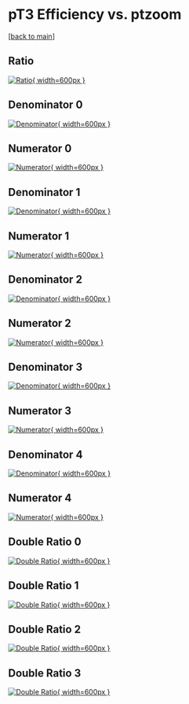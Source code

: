 # pT3 Efficiency vs. ptzoom

[[back to main](./)]



## Ratio

[![Ratio](../mtv/var/pT3_xtr_0_1_eff_ptzoom.png){ width=600px }](../mtv/var/pT3_xtr_0_1_eff_ptzoom.pdf)

## Denominator 0

[![Denominator](../mtv/den/pT3_xtr_0_1_eff_ptzoom_den0.png){ width=600px }](../mtv/den/pT3_xtr_0_1_eff_ptzoom_den0.pdf)

## Numerator 0

[![Numerator](../mtv/num/pT3_xtr_0_1_eff_ptzoom_num0.png){ width=600px }](../mtv/num/pT3_xtr_0_1_eff_ptzoom_num0.pdf)

## Denominator 1

[![Denominator](../mtv/den/pT3_xtr_0_1_eff_ptzoom_den1.png){ width=600px }](../mtv/den/pT3_xtr_0_1_eff_ptzoom_den1.pdf)

## Numerator 1

[![Numerator](../mtv/num/pT3_xtr_0_1_eff_ptzoom_num1.png){ width=600px }](../mtv/num/pT3_xtr_0_1_eff_ptzoom_num1.pdf)

## Denominator 2

[![Denominator](../mtv/den/pT3_xtr_0_1_eff_ptzoom_den2.png){ width=600px }](../mtv/den/pT3_xtr_0_1_eff_ptzoom_den2.pdf)

## Numerator 2

[![Numerator](../mtv/num/pT3_xtr_0_1_eff_ptzoom_num2.png){ width=600px }](../mtv/num/pT3_xtr_0_1_eff_ptzoom_num2.pdf)

## Denominator 3

[![Denominator](../mtv/den/pT3_xtr_0_1_eff_ptzoom_den3.png){ width=600px }](../mtv/den/pT3_xtr_0_1_eff_ptzoom_den3.pdf)

## Numerator 3

[![Numerator](../mtv/num/pT3_xtr_0_1_eff_ptzoom_num3.png){ width=600px }](../mtv/num/pT3_xtr_0_1_eff_ptzoom_num3.pdf)

## Denominator 4

[![Denominator](../mtv/den/pT3_xtr_0_1_eff_ptzoom_den4.png){ width=600px }](../mtv/den/pT3_xtr_0_1_eff_ptzoom_den4.pdf)

## Numerator 4

[![Numerator](../mtv/num/pT3_xtr_0_1_eff_ptzoom_num4.png){ width=600px }](../mtv/num/pT3_xtr_0_1_eff_ptzoom_num4.pdf)

## Double Ratio 0

[![Double Ratio](../mtv/ratio/pT3_xtr_0_1_eff_ptzoom_ratio0.png){ width=600px }](../mtv/ratio/pT3_xtr_0_1_eff_ptzoom_ratio0.pdf)

## Double Ratio 1

[![Double Ratio](../mtv/ratio/pT3_xtr_0_1_eff_ptzoom_ratio1.png){ width=600px }](../mtv/ratio/pT3_xtr_0_1_eff_ptzoom_ratio1.pdf)

## Double Ratio 2

[![Double Ratio](../mtv/ratio/pT3_xtr_0_1_eff_ptzoom_ratio2.png){ width=600px }](../mtv/ratio/pT3_xtr_0_1_eff_ptzoom_ratio2.pdf)

## Double Ratio 3

[![Double Ratio](../mtv/ratio/pT3_xtr_0_1_eff_ptzoom_ratio3.png){ width=600px }](../mtv/ratio/pT3_xtr_0_1_eff_ptzoom_ratio3.pdf)


